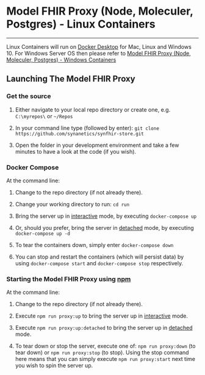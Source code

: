 # Model FHIR Proxy (Node, Moleculer, Postgres) - Linux Containers

---

Linux Containers will run on [Docker Desktop](https://www.docker.com/products/docker-desktop) for Mac, Linux and Windows 10. For Windows Server OS then please refer to [Model FHIR Proxy (Node, Moleculer, Postgres) - Windows Containers](windows.md)

## Launching The Model FHIR Proxy

### Get the source

1. Either navigate to your local repo directory or create one, e.g. `C:\myrepos\` or `~/Repos`

2. In your command line type (followed by enter): `git clone https://github.com/synanetics/synfhir-store.git`

3. Open the folder in your development environment and take a few minutes to have a look at the code (if you wish).

### Docker Compose
At the command line:

1. Change to the repo directory (if not already there).

2. Change your working directory to run: `cd run`

3. Bring the server up in [interactive](https://docs.docker.com/engine/reference/commandline/exec/) mode, by executing `docker-compose up`

4. Or, should you prefer, bring the server in [detached](https://docs.docker.com/engine/reference/commandline/exec/) mode, by executing `docker-compose up -d`

5. To tear the containers down, simply enter `docker-compose down`

6. You can stop and restart the containers (which will persist data) by using `docker-compose start` and `docker-compose stop` respectively.

### Starting the Model FHIR Proxy using [npm](https://www.npmjs.com)
At the command line:

1. Change to the repo directory (if not already there).

2. Execute `npm run proxy:up` to bring the server up in [interactive](https://docs.docker.com/engine/reference/commandline/exec/) mode.

3. Execute `npm run proxy:up:detached` to bring the server up in [detached](https://docs.docker.com/engine/reference/commandline/exec/) mode.

4. To tear down or stop the server, execute one of: `npm run proxy:down` (to tear down) or `npm run proxy:stop` (to stop). Using the stop command here means that you can simply execute `npm run proxy:start` next time you wish to spin the server up.